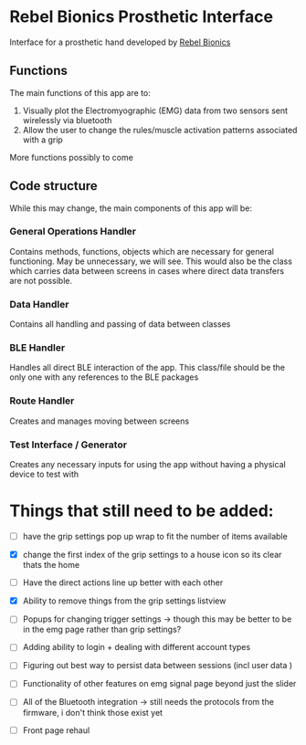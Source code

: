 # Rebel Bionics Prosthetic Interface

Interface for a prosthetic hand developed by [Rebel Bionics](https://rebelbionics.com/)

## Functions 

The main functions of this app are to:
1. Visually plot the Electromyographic (EMG) data from two sensors sent wirelessly via bluetooth
2. Allow the user to change the rules/muscle activation patterns associated with a grip

More functions possibly to come

## Code structure

While this may change, the main components of this app will be:

### General Operations Handler

Contains methods, functions, objects which are necessary for general functioning. May be unnecessary, we will see.
This would also be the class which carries data between screens in cases where direct data transfers are not possible.

### Data Handler
Contains all handling and passing of data between classes

### BLE Handler
Handles all direct BLE interaction of the app. This class/file should be the only one with any references to the BLE packages

### Route Handler 
Creates and manages moving between screens

### Test Interface / Generator
Creates any necessary inputs for using the app without having a physical device to test with

# Things that still need to be added:
- [ ] have the grip settings pop up wrap to fit the number of items available
- [X] change the first index of the grip settings to a house icon so its clear thats the home 
- [ ] Have the direct actions line up better with each other
- [X] Ability to remove things from the grip settings listview
- [ ] Popups for changing trigger settings ->  though this may be better to be in the emg page rather than grip settings?
- [ ] Adding ability to login + dealing with different account types 
- [ ] Figuring out best way to persist data between sessions (incl user data )
- [ ] Functionality of other features on emg signal page beyond just the slider 
- [ ] All of the Bluetooth integration -> still needs the protocols from the firmware, i don't think those exist yet
- [ ] Front page rehaul


